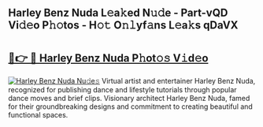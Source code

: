 ## Harley Benz Nuda L𝚎a𝚔ed N𝚞𝚍e - Part-vQD Vi𝚍𝚎o P𝚑𝚘tos - H𝚘𝚝 O𝚗𝚕yf𝚊ns L𝚎a𝚔s qDaVX

# <h2><a href="http://kf6hme.oniu.top/?m=Harley+Benz+Nuda">🔗👉 🔴 Harley Benz Nuda P𝚑ot𝚘𝚜 V𝚒d𝚎o</a></h2>

[![Harley Benz Nuda Nu𝚍e𝚜](https://i.imgur.com/0qMVB7G.gif)](http://kf6hme.oniu.top/?m=Harley+Benz+Nuda)
Virtual artist and entertainer Harley Benz Nuda, recognized for publishing dance and lifestyle tutorials through popular dance moves and brief clips. Visionary architect Harley Benz Nuda, famed for their groundbreaking designs and commitment to creating beautiful and functional spaces.  
